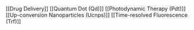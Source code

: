 [[Drug Delivery]]
[[Quantum Dot (Qd)]]
[[Photodynamic Therapy (Pdt)]]
[[Up-conversion Nanoparticles (Ucnps)]]
[[Time-resolved Fluorescence (Trf)]]

